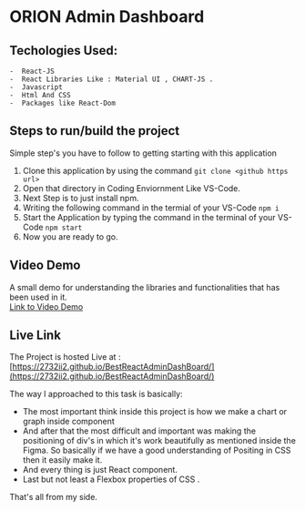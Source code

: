 # ORION Admin Dashboard

## Techologies Used: 
    -  React-JS
    -  React Libraries Like : Material UI , CHART-JS .
    -  Javascript
    -  Html And CSS
    -  Packages like React-Dom
    
## Steps to run/build the project
Simple step's you have to follow to getting starting with this application
1. Clone this application by using the command `git clone <github https url>`
2. Open that directory in Coding Enviornment Like VS-Code.
3. Next Step is to just install npm.
4. Writing the following command in the termial of your VS-Code `npm i`
5. Start the Application by typing the command in the terminal of your VS-Code `npm start`
6. Now you are ready to go.

## Video Demo
A small demo for understanding the libraries and functionalities that has been used in it.<br>
[Link to Video Demo](https://drive.google.com/file/d/1dizpMeIvreWBrqnDxOTTqHLiOyz7U9nc/view?usp=share_link)

## Live Link
The Project is hosted Live at : [https://2732ii2.github.io/BestReactAdminDashBoard/](https://2732ii2.github.io/BestReactAdminDashBoard/)

The way I approached to this task is basically:
  
  - The most important think inside this project is how we make a chart or graph inside component 
  - And after that the most difficult and important was making the positioning of div's in which it's work beautifully as mentioned inside the Figma.
    So basically if we have a good understanding of Positing in CSS then it easily make it.
  - And every thing is just React component.
  - Last but not least a Flexbox properties of CSS .
  
 That's all from my side.
        
 






 
    
